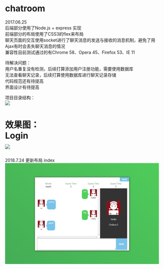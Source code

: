 # chatroom
2017.06.25<br/>
后端部分使用了Node.js + express 实现<br/>
前端部分的布局使用了CSS3的flex来布局<br/>
聊天页面的交互使用socket进行了聊天消息的发送与接收的消息机制，避免了用Ajax有时会丢失聊天消息的情况<br/>
兼容性目前测试通过的有Chrome 58、Opera 45、Firefox 53、IE 11

待解决问题：<br/>
用户名重复没有检测，后续打算添加用户注册功能，需要使用数据库<br/>
无法查看聊天记录，后续打算使用数据库进行聊天记录存储<br/>
代码规范还有待提高<br/>
界面设计有待提高<br/>

项目目录结构：<br/>
<img src="img/directory.jpg" />

效果图：<br/>
Login<br/>
<img src="img/login.jpg" />
=========================================================================
2018.7.24 更新布局
index<br/>
<img src="img/index.jpg" />
